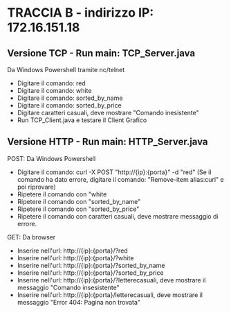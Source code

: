 # TRACCIA B - indirizzo IP: 172.16.151.18
## Versione TCP - Run main: TCP_Server.java
Da Windows Powershell tramite nc/telnet
- Digitare il comando: red
- Digitare il comando: white
- Digitare il comando: sorted_by_name
- Digitare il comando: sorted_by_price
- Digitare caratteri casuali, deve mostrare "Comando inesistente"
- Run TCP_Client.java e testare il Client Grafico

## Versione HTTP - Run main: HTTP_Server.java

POST:
Da Windows Powershell
- Digitare il comando: curl -X POST "http://{ip}:{porta}" -d "red" (Se il comando ha dato errore, digitare il comando: "Remove-item alias:curl" e poi riprovare)
- Ripetere il comando con "white
- Ripetere il comando con "sorted_by_name"
- Ripetere il comando con "sorted_by_price"
- Ripetere il comando con caratteri casuali, deve mostrare messaggio di errore.

GET:
Da browser
- Inserire nell'url: http://{ip}:{porta}/?red
- Inserire nell'url: http://{ip}:{porta}/?white
- Inserire nell'url: http://{ip}:{porta}/?sorted_by_name
- Inserire nell'url: http://{ip}:{porta}/?sorted_by_price
- Inserire nell'url: http://{ip}:{porta}/?letterecasuali, deve mostrare il messaggio "Comando insesistente"
- Inserire nell'url: http://{ip}:{porta}/letterecasuali, deve mostrare il messaggio "Error 404: Pagina non trovata"

